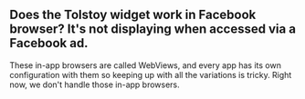 ## Does the Tolstoy widget work in Facebook browser? It's not displaying when accessed via a Facebook ad. 

These in-app browsers are called WebViews, and every app has its own configuration with them so keeping up with all the variations is tricky. Right now, we don't handle those in-app browsers.

